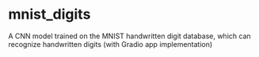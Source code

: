# mnist_digits
A CNN model trained on the MNIST handwritten digit database, which can recognize handwritten digits (with Gradio app implementation)

